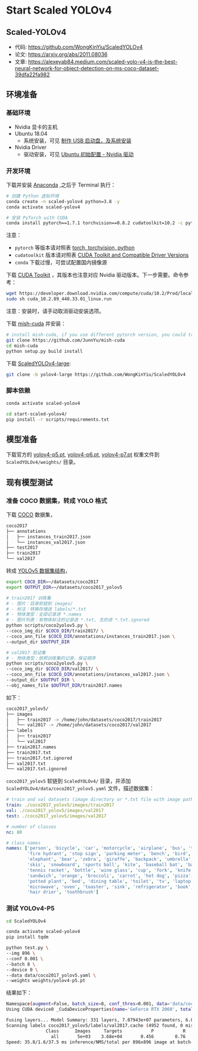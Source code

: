# Start Scaled YOLOv4

## Scaled-YOLOv4

- 代码: https://github.com/WongKinYiu/ScaledYOLOv4
- 论文: https://arxiv.org/abs/2011.08036
- 文章: https://alexeyab84.medium.com/scaled-yolo-v4-is-the-best-neural-network-for-object-detection-on-ms-coco-dataset-39dfa22fa982

## 环境准备

### 基础环境

- Nvidia 显卡的主机
- Ubuntu 18.04
  - 系统安装，可见 [制作 USB 启动盘，及系统安装]()
- Nvidia Driver
  - 驱动安装，可见 [Ubuntu 初始配置 - Nvidia 驱动]()

### 开发环境

[Anaconda]: https://www.anaconda.com/products/individual#Downloads

下载并安装 [Anaconda][] ,之后于 Terminal 执行：

```bash
# 创建 Python 虚拟环境
conda create -n scaled-yolov4 python=3.8 -y
conda activate scaled-yolov4

# 安装 PyTorch with CUDA
conda install pytorch==1.7.1 torchvision==0.8.2 cudatoolkit=10.2 -c pytorch -y
```

注意：

- `pytorch` 等版本请对照表 [torch, torchvision, python](https://github.com/pytorch/vision#installation)
- `cudatoolkit` 版本请对照表 [CUDA Toolkit and Compatible Driver Versions](https://docs.nvidia.com/deploy/cuda-compatibility/index.html#binary-compatibility__table-toolkit-driver)
- `conda` 下载过慢，可尝试配置国内镜像源

[CUDA Toolkit]: https://developer.nvidia.com/cuda-toolkit-archive

下载 [CUDA Toolkit][] ，其版本也注意对应 Nvidia 驱动版本。下一步需要。命令参考：

```bash
wget https://developer.download.nvidia.com/compute/cuda/10.2/Prod/local_installers/cuda_10.2.89_440.33.01_linux.run
sudo sh cuda_10.2.89_440.33.01_linux.run
```

注意：安装时，请手动取消驱动安装选项。

[mish-cuda]: https://github.com/JunnYu/mish-cuda

下载 [mish-cuda][] 并安装：

```bash
# install mish-cuda, if you use different pytorch version, you could try https://github.com/thomasbrandon/mish-cuda
git clone https://github.com/JunnYu/mish-cuda
cd mish-cuda
python setup.py build install
```

下载 [ScaledYOLOv4-large](https://github.com/WongKinYiu/ScaledYOLOv4/tree/yolov4-large):

```bash
git clone -b yolov4-large https://github.com/WongKinYiu/ScaledYOLOv4
```

### 脚本依赖

```bash
conda activate scaled-yolov4

cd start-scaled-yolov4/
pip install -r scripts/requirements.txt
```

## 模型准备

[yolov4-p5.pt]: https://drive.google.com/file/d/1aXZZE999sHMP1gev60XhNChtHPRMH3Fz/view?usp=sharing
[yolov4-p6.pt]: https://drive.google.com/file/d/1aB7May8oPYzBqbgwYSZHuATPXyxh9xnf/view?usp=sharing
[yolov4-p7.pt]: https://drive.google.com/file/d/18fGlzgEJTkUEiBG4hW00pyedJKNnYLP3/view?usp=sharing

下载官方的 [yolov4-p5.pt][], [yolov4-p6.pt][], [yolov4-p7.pt][] 权重文件到 `ScaledYOLOv4/weights/` 目录。

## 现有模型测试

### 准备 COCO 数据集，转成 YOLO 格式

下载 [COCO](http://cocodataset.org/) 数据集，

```bash
coco2017
├── annotations
│   ├── instances_train2017.json
│   └── instances_val2017.json
├── test2017
├── train2017
└── val2017
```

转成 [YOLOv5 数据集结构](https://github.com/ultralytics/yolov5/wiki/Train-Custom-Data#3-organize-directories)，

```bash
export COCO_DIR=~/datasets/coco2017
export OUTPUT_DIR=~/datasets/coco2017_yolov5

# train2017 训练集
# - 图片：目录软链到 images/
# - 标注：转换存储进 labels/*.txt
# - 物体类型：全部记录进 *.names
# - 图片列表：有物体标注的记录进 *.txt, 无的进 *.txt.ignored
python scripts/coco2yolov5.py \
--coco_img_dir $COCO_DIR/train2017/ \
--coco_ann_file $COCO_DIR/annotations/instances_train2017.json \
--output_dir $OUTPUT_DIR

# val2017 验证集
# - 物体类型：依照训练集的记录，保证顺序
python scripts/coco2yolov5.py \
--coco_img_dir $COCO_DIR/val2017/ \
--coco_ann_file $COCO_DIR/annotations/instances_val2017.json \
--output_dir $OUTPUT_DIR \
--obj_names_file $OUTPUT_DIR/train2017.names
```

如下：

```bash
coco2017_yolov5/
├── images
│   ├── train2017 -> /home/john/datasets/coco2017/train2017
│   └── val2017 -> /home/john/datasets/coco2017/val2017
├── labels
│   ├── train2017
│   └── val2017
├── train2017.names
├── train2017.txt
├── train2017.txt.ignored
├── val2017.txt
└── val2017.txt.ignored
```

`coco2017_yolov5` 软链到 `ScaledYOLOv4/` 目录，并添加 `ScaledYOLOv4/data/coco2017_yolov5.yaml` 文件，描述数据集：

```yaml
# train and val datasets (image directory or *.txt file with image paths)
train: ./coco2017_yolov5/images/train2017
val: ./coco2017_yolov5/images/val2017
test: ./coco2017_yolov5/images/val2017

# number of classes
nc: 80

# class names
names: ['person', 'bicycle', 'car', 'motorcycle', 'airplane', 'bus', 'train', 'truck', 'boat', 'traffic light',
        'fire hydrant', 'stop sign', 'parking meter', 'bench', 'bird', 'cat', 'dog', 'horse', 'sheep', 'cow',
        'elephant', 'bear', 'zebra', 'giraffe', 'backpack', 'umbrella', 'handbag', 'tie', 'suitcase', 'frisbee',
        'skis', 'snowboard', 'sports ball', 'kite', 'baseball bat', 'baseball glove', 'skateboard', 'surfboard',
        'tennis racket', 'bottle', 'wine glass', 'cup', 'fork', 'knife', 'spoon', 'bowl', 'banana', 'apple',
        'sandwich', 'orange', 'broccoli', 'carrot', 'hot dog', 'pizza', 'donut', 'cake', 'chair', 'couch',
        'potted plant', 'bed', 'dining table', 'toilet', 'tv', 'laptop', 'mouse', 'remote', 'keyboard', 'cell phone',
        'microwave', 'oven', 'toaster', 'sink', 'refrigerator', 'book', 'clock', 'vase', 'scissors', 'teddy bear',
        'hair drier', 'toothbrush']
```

### 测试 YOLOv4-P5

```bash
cd ScaledYOLOv4

conda activate scaled-yolov4
pip install tqdm

python test.py \
--img 896 \
--conf 0.001 \
--batch 8 \
--device 0 \
--data data/coco2017_yolov5.yaml \
--weights weights/yolov4-p5.pt
```

结果如下：

```bash
Namespace(augment=False, batch_size=8, conf_thres=0.001, data='data/coco2017_yolov5.yaml', device='0', img_size=896, iou_thres=0.65, merge=False, save_json=False, save_txt=False, single_cls=False, task='val', verbose=False, weights=['weights/yolov4-p5.pt'])
Using CUDA device0 _CudaDeviceProperties(name='GeForce RTX 2060', total_memory=5934MB)

Fusing layers... Model Summary: 331 layers, 7.07943e+07 parameters, 6.81919e+07 gradients
Scanning labels coco2017_yolov5/labels/val2017.cache (4952 found, 0 missing, 48 empty, 0 duplicate, for 5000 images): 100%|████████████| 5000/5000 [00:00<00:00, 15558.81it/s]
               Class      Images     Targets           P           R      mAP@.5  mAP@.5:.95: 100%|█████████████████████████████████████████| 625/625 [03:25<00:00,  3.04it/s]
                 all       5e+03    3.68e+04       0.456        0.76       0.687       0.494
Speed: 35.8/1.6/37.5 ms inference/NMS/total per 896x896 image at batch-size 8
```
